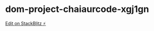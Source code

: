 # dom-project-chaiaurcode-xgj1gn

[Edit on StackBlitz ⚡️](https://stackblitz.com/edit/dom-project-chaiaurcode-xgj1gn)
